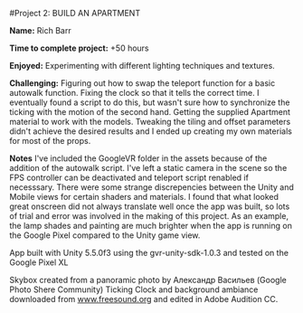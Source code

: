 #Project 2: BUILD AN APARTMENT 

**Name:** Rich Barr

**Time to complete project:** +50 hours 

**Enjoyed:** Experimenting with different lighting techniques and textures.

**Challenging:** 
Figuring out how to swap the teleport function for a basic autowalk function. 
Fixing the clock so that it tells the correct time. I eventually found a script to do this, but wasn't sure how to synchronize the ticking with the motion of the second hand.
Getting the supplied Apartment material to work with the models. Tweaking the tiling and offset parameters didn't achieve the desired results and I ended up creating my own materials for most of the props.

**Notes**
I've included the GoogleVR folder in the assets because of the addition of the autowalk script. 
I've left a static camera in the scene so the FPS controller can be deactivated and teleport script renabled if necesssary.
There were some strange discrepencies between the Unity and Mobile views for certain shaders and materials. I found that what looked great onscreen did not always translate well once the app was built, so lots of trial and error was involved in the making of this project. As an example, the lamp shades and painting are much brighter when the app is running on the Google Pixel compared to the Unity game view.

App built with Unity 5.5.0f3 using the gvr-unity-sdk-1.0.3 and tested on the Google Pixel XL

Skybox created from a panoramic photo by Александр Васильев (Google Photo Shere Community)
Ticking Clock and background ambiance downloaded from www.freesound.org and edited in Adobe Audition CC.

